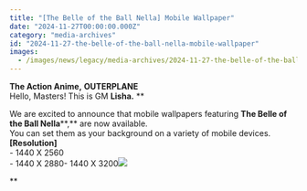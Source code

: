 ```yaml
---
title: "[The Belle of the Ball Nella] Mobile Wallpaper"
date: "2024-11-27T00:00:00.000Z"
category: "media-archives"
id: "2024-11-27-the-belle-of-the-ball-nella-mobile-wallpaper"
images:
  - /images/news/legacy/media-archives/2024-11-27-the-belle-of-the-ball-nella-mobile-wallpaper/0b2db5732dbd4348b5e98231c673db79.webp
---
```


**The Action Anime,** **OUTERPLANE**  
Hello, Masters! This is GM **Lisha.** **  
  
We are excited to announce that mobile wallpapers featuring **The Belle of the Ball Nella****,** are now available.  
You can set them as your background on a variety of mobile devices.  
**\[Resolution\]**  
\- 1440 X 2560  
\- 1440 X 2880- 1440 X 3200![](/images/news/legacy/media-archives/2024-11-27-the-belle-of-the-ball-nella-mobile-wallpaper/0b2db5732dbd4348b5e98231c673db79.webp)  
  
**
